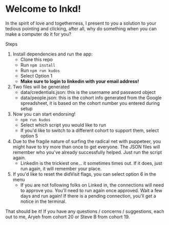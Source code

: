 # Welcome to lnkd!
In the spirit of love and togetherness, I present to you a solution to your tedious pointing and clicking, after all, why do something when you can make a computer do it for you?

Steps

1. Install dependencies and run the app:
   - Clone this repo 
   - Run `npm install`
   - Run `npm run kudos`
   - Select Option 1
   - **Make sure to login to linkedin with your email address!**
2. Two files will be generated
   - data/credentials.json: this is the username and password object
   - data/people.json: this is the cohort info generated from the Google spreadsheet, it is based on the cohort number you entered during setup
4. Now you can start endorsing! 
   - `npm run kudos`
   - Select which script you would like to run
   - If you'd like to switch to a different cohort to support them, select option 5
5. Due to the fragile nature of surfing the radical net with puppeteer, you might have to try more than once to get everyone. The JSON files will remember who you've already successfully helped. Just run the script again. 
   - Linkedin is the trickiest one... it sometimes times out. If it does, just run again, it will remember your place.
6. If you'd like to reset the didVisit flags, you can select option 6 in the menu
   - If you are not following folks on Linked in, the connections will need to approve you. You'll need to run again once approved. Wait a few days and run again! If there is a pending connection, you'll get a notice in the terminal.

That should be it! If you have any questions / concerns / suggestions, each out to me, Aryeh from cohort 20 or Steve B from cohort 19.
